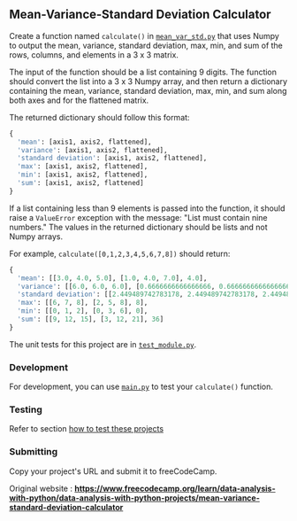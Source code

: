 ## Mean-Variance-Standard Deviation Calculator

Create a function named `calculate()` in [`mean_var_std.py`](https://github.com/GBlanch/fCC-Data-Analysis-with-Python-Certification/blob/main/0.mvsd.calc/py%20files/mean_var_std.py) that uses Numpy to output the mean, variance, standard deviation, max, min, and sum of the rows, columns, and elements in a 3 x 3 matrix.

The input of the function should be a list containing 9 digits. The function should convert the list into a 3 x 3 Numpy array, and then return a dictionary containing the mean, variance, standard deviation, max, min, and sum along both axes and for the flattened matrix.

The returned dictionary should follow this format:

```python
{
  'mean': [axis1, axis2, flattened],
  'variance': [axis1, axis2, flattened],
  'standard deviation': [axis1, axis2, flattened],
  'max': [axis1, axis2, flattened],
  'min': [axis1, axis2, flattened],
  'sum': [axis1, axis2, flattened]
}
```
If a list containing less than 9 elements is passed into the function, it should raise a `ValueError` exception with the message: "List must contain nine numbers." The values in the returned dictionary should be lists and not Numpy arrays.

For example, `calculate([0,1,2,3,4,5,6,7,8])` should return:

```python
{
  'mean': [[3.0, 4.0, 5.0], [1.0, 4.0, 7.0], 4.0],
  'variance': [[6.0, 6.0, 6.0], [0.6666666666666666, 0.6666666666666666, 0.6666666666666666], 6.666666666666667],
  'standard deviation': [[2.449489742783178, 2.449489742783178, 2.449489742783178], [0.816496580927726, 0.816496580927726, 0.816496580927726], 2.581988897471611],
  'max': [[6, 7, 8], [2, 5, 8], 8],
  'min': [[0, 1, 2], [0, 3, 6], 0],
  'sum': [[9, 12, 15], [3, 12, 21], 36]
}
```
The unit tests for this project are in [`test_module.py`](https://github.com/GBlanch/fCC-Data-Analysis-with-Python-Certification/blob/main/0.mvsd.calc/py%20files/test_module.py).

### Development
For development, you can use [`main.py`](https://github.com/GBlanch/fCC-Data-Analysis-with-Python-Certification/blob/main/0.mvsd.calc/py%20files/main.py) to test your `calculate()` function. 

### Testing
Refer to section [how to test these projects](https://github.com/GBlanch/fCC-Data-Analysis-with-Python-Certification/tree/main#how-to-test-this-projects)

### Submitting
Copy your project's URL and submit it to freeCodeCamp.

Original website : **https://www.freecodecamp.org/learn/data-analysis-with-python/data-analysis-with-python-projects/mean-variance-standard-deviation-calculator**
